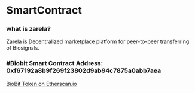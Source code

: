 # SmartContract

### what is zarela?
Zarela is Decentralized marketplace platform for peer-to-peer transferring of Biosignals.

### #Biobit Smart Contract Address: 0xf67192a8b9f269f23802d9ab94c7875a0abb7aea

[BioBit Token on Etherscan.io](https://etherscan.io/token/0xf67192a8b9f269f23802d9ab94c7875a0abb7aea) 
